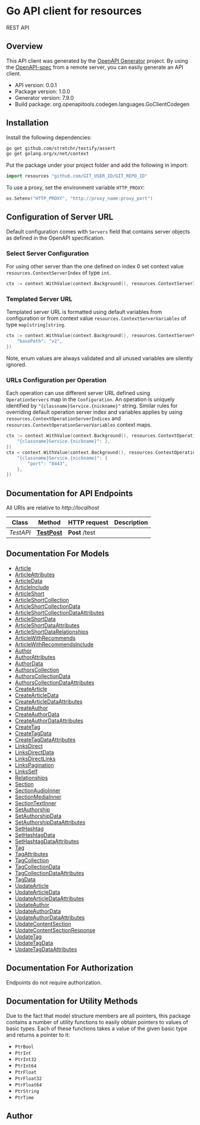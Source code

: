 # Go API client for resources

REST API

## Overview
This API client was generated by the [OpenAPI Generator](https://openapi-generator.tech) project.  By using the [OpenAPI-spec](https://www.openapis.org/) from a remote server, you can easily generate an API client.

- API version: 0.0.1
- Package version: 1.0.0
- Generator version: 7.9.0
- Build package: org.openapitools.codegen.languages.GoClientCodegen

## Installation

Install the following dependencies:

```sh
go get github.com/stretchr/testify/assert
go get golang.org/x/net/context
```

Put the package under your project folder and add the following in import:

```go
import resources "github.com/GIT_USER_ID/GIT_REPO_ID"
```

To use a proxy, set the environment variable `HTTP_PROXY`:

```go
os.Setenv("HTTP_PROXY", "http://proxy_name:proxy_port")
```

## Configuration of Server URL

Default configuration comes with `Servers` field that contains server objects as defined in the OpenAPI specification.

### Select Server Configuration

For using other server than the one defined on index 0 set context value `resources.ContextServerIndex` of type `int`.

```go
ctx := context.WithValue(context.Background(), resources.ContextServerIndex, 1)
```

### Templated Server URL

Templated server URL is formatted using default variables from configuration or from context value `resources.ContextServerVariables` of type `map[string]string`.

```go
ctx := context.WithValue(context.Background(), resources.ContextServerVariables, map[string]string{
	"basePath": "v2",
})
```

Note, enum values are always validated and all unused variables are silently ignored.

### URLs Configuration per Operation

Each operation can use different server URL defined using `OperationServers` map in the `Configuration`.
An operation is uniquely identified by `"{classname}Service.{nickname}"` string.
Similar rules for overriding default operation server index and variables applies by using `resources.ContextOperationServerIndices` and `resources.ContextOperationServerVariables` context maps.

```go
ctx := context.WithValue(context.Background(), resources.ContextOperationServerIndices, map[string]int{
	"{classname}Service.{nickname}": 2,
})
ctx = context.WithValue(context.Background(), resources.ContextOperationServerVariables, map[string]map[string]string{
	"{classname}Service.{nickname}": {
		"port": "8443",
	},
})
```

## Documentation for API Endpoints

All URIs are relative to *http://localhost*

Class | Method | HTTP request | Description
------------ | ------------- | ------------- | -------------
*TestAPI* | [**TestPost**](docs/TestAPI.md#testpost) | **Post** /test | 


## Documentation For Models

 - [Article](docs/Article.md)
 - [ArticleAttributes](docs/ArticleAttributes.md)
 - [ArticleData](docs/ArticleData.md)
 - [ArticleInclude](docs/ArticleInclude.md)
 - [ArticleShort](docs/ArticleShort.md)
 - [ArticleShortCollection](docs/ArticleShortCollection.md)
 - [ArticleShortCollectionData](docs/ArticleShortCollectionData.md)
 - [ArticleShortCollectionDataAttributes](docs/ArticleShortCollectionDataAttributes.md)
 - [ArticleShortData](docs/ArticleShortData.md)
 - [ArticleShortDataAttributes](docs/ArticleShortDataAttributes.md)
 - [ArticleShortDataRelationships](docs/ArticleShortDataRelationships.md)
 - [ArticleWithRecommends](docs/ArticleWithRecommends.md)
 - [ArticleWithRecommendsInclude](docs/ArticleWithRecommendsInclude.md)
 - [Author](docs/Author.md)
 - [AuthorAttributes](docs/AuthorAttributes.md)
 - [AuthorData](docs/AuthorData.md)
 - [AuthorsCollection](docs/AuthorsCollection.md)
 - [AuthorsCollectionData](docs/AuthorsCollectionData.md)
 - [AuthorsCollectionDataAttributes](docs/AuthorsCollectionDataAttributes.md)
 - [CreateArticle](docs/CreateArticle.md)
 - [CreateArticleData](docs/CreateArticleData.md)
 - [CreateArticleDataAttributes](docs/CreateArticleDataAttributes.md)
 - [CreateAuthor](docs/CreateAuthor.md)
 - [CreateAuthorData](docs/CreateAuthorData.md)
 - [CreateAuthorDataAttributes](docs/CreateAuthorDataAttributes.md)
 - [CreateTag](docs/CreateTag.md)
 - [CreateTagData](docs/CreateTagData.md)
 - [CreateTagDataAttributes](docs/CreateTagDataAttributes.md)
 - [LinksDirect](docs/LinksDirect.md)
 - [LinksDirectData](docs/LinksDirectData.md)
 - [LinksDirectLinks](docs/LinksDirectLinks.md)
 - [LinksPagination](docs/LinksPagination.md)
 - [LinksSelf](docs/LinksSelf.md)
 - [Relationships](docs/Relationships.md)
 - [Section](docs/Section.md)
 - [SectionAudioInner](docs/SectionAudioInner.md)
 - [SectionMediaInner](docs/SectionMediaInner.md)
 - [SectionTextInner](docs/SectionTextInner.md)
 - [SetAuthorship](docs/SetAuthorship.md)
 - [SetAuthorshipData](docs/SetAuthorshipData.md)
 - [SetAuthorshipDataAttributes](docs/SetAuthorshipDataAttributes.md)
 - [SetHashtag](docs/SetHashtag.md)
 - [SetHashtagData](docs/SetHashtagData.md)
 - [SetHashtagDataAttributes](docs/SetHashtagDataAttributes.md)
 - [Tag](docs/Tag.md)
 - [TagAttributes](docs/TagAttributes.md)
 - [TagCollection](docs/TagCollection.md)
 - [TagCollectionData](docs/TagCollectionData.md)
 - [TagCollectionDataAttributes](docs/TagCollectionDataAttributes.md)
 - [TagData](docs/TagData.md)
 - [UpdateArticle](docs/UpdateArticle.md)
 - [UpdateArticleData](docs/UpdateArticleData.md)
 - [UpdateArticleDataAttributes](docs/UpdateArticleDataAttributes.md)
 - [UpdateAuthor](docs/UpdateAuthor.md)
 - [UpdateAuthorData](docs/UpdateAuthorData.md)
 - [UpdateAuthorDataAttributes](docs/UpdateAuthorDataAttributes.md)
 - [UpdateContentSection](docs/UpdateContentSection.md)
 - [UpdateContentSectionResponse](docs/UpdateContentSectionResponse.md)
 - [UpdateTag](docs/UpdateTag.md)
 - [UpdateTagData](docs/UpdateTagData.md)
 - [UpdateTagDataAttributes](docs/UpdateTagDataAttributes.md)


## Documentation For Authorization

Endpoints do not require authorization.


## Documentation for Utility Methods

Due to the fact that model structure members are all pointers, this package contains
a number of utility functions to easily obtain pointers to values of basic types.
Each of these functions takes a value of the given basic type and returns a pointer to it:

* `PtrBool`
* `PtrInt`
* `PtrInt32`
* `PtrInt64`
* `PtrFloat`
* `PtrFloat32`
* `PtrFloat64`
* `PtrString`
* `PtrTime`

## Author




